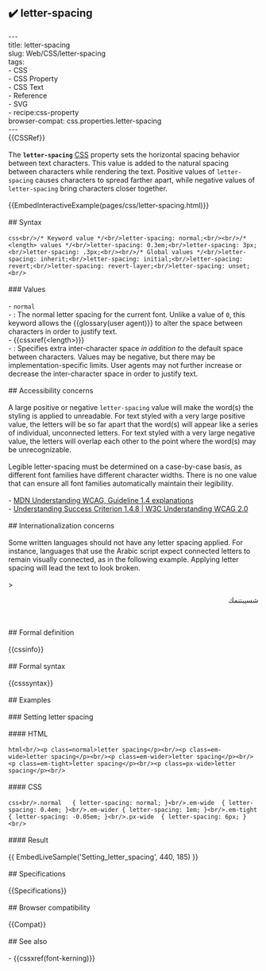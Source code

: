 ## ✔️ letter-spacing 
 ---<br/>title: letter-spacing<br/>slug: Web/CSS/letter-spacing<br/>tags:<br/>  - CSS<br/>  - CSS Property<br/>  - CSS Text<br/>  - Reference<br/>  - SVG<br/>  - recipe:css-property<br/>browser-compat: css.properties.letter-spacing<br/>---<br/>{{CSSRef}}<br/><br/>The **`letter-spacing`** [CSS](/en-US/docs/Web/CSS) property sets the horizontal spacing behavior between text characters. This value is added to the natural spacing between characters while rendering the text. Positive values of `letter-spacing` causes characters to spread farther apart, while negative values of `letter-spacing` bring characters closer together.<br/><br/>{{EmbedInteractiveExample(pages/css/letter-spacing.html)}}<br/><br/>## Syntax<br/><br/>```css<br/>/* Keyword value */<br/>letter-spacing: normal;<br/><br/>/* <length> values */<br/>letter-spacing: 0.3em;<br/>letter-spacing: 3px;<br/>letter-spacing: .3px;<br/><br/>/* Global values */<br/>letter-spacing: inherit;<br/>letter-spacing: initial;<br/>letter-spacing: revert;<br/>letter-spacing: revert-layer;<br/>letter-spacing: unset;<br/>```<br/><br/>### Values<br/><br/>- `normal`<br/>  - : The normal letter spacing for the current font. Unlike a value of `0`, this keyword allows the {{glossary(user agent)}} to alter the space between characters in order to justify text.<br/>- {{cssxref(&lt;length&gt;)}}<br/>  - : Specifies extra inter-character space _in addition to_ the default space between characters. Values may be negative, but there may be implementation-specific limits. User agents may not further increase or decrease the inter-character space in order to justify text.<br/><br/>## Accessibility concerns<br/><br/>A large positive or negative `letter-spacing` value will make the word(s) the styling is applied to unreadable. For text styled with a very large positive value, the letters will be so far apart that the word(s) will appear like a series of individual, unconnected letters. For text styled with a very large negative value, the letters will overlap each other to the point where the word(s) may be unrecognizable.<br/><br/>Legible letter-spacing must be determined on a case-by-case basis, as different font families have different character widths. There is no one value that can ensure all font families automatically maintain their legibility.<br/><br/>- [MDN Understanding WCAG, Guideline 1.4 explanations](/en-US/docs/Web/Accessibility/Understanding_WCAG/Perceivable#guideline_1.4_make_it_easier_for_users_to_see_and_hear_content_including_separating_foreground_from_background)<br/>- [Understanding Success Criterion 1.4.8 | W3C Understanding WCAG 2.0](https://www.w3.org/TR/UNDERSTANDING-WCAG20/visual-audio-contrast-visual-presentation.html)<br/><br/>## Internationalization concerns<br/><br/>Some written languages should not have any letter spacing applied. For instance, languages that use the Arabic script expect connected letters to remain visually connected, as in the following example. Applying letter spacing will lead the text to look broken.<br/><br/>> <p lang=ar dir=rtl>شسيبتنمك</p><br/><br/>## Formal definition<br/><br/>{{cssinfo}}<br/><br/>## Formal syntax<br/><br/>{{csssyntax}}<br/><br/>## Examples<br/><br/>### Setting letter spacing<br/><br/>#### HTML<br/><br/>```html<br/><p class=normal>letter spacing</p><br/><p class=em-wide>letter spacing</p><br/><p class=em-wider>letter spacing</p><br/><p class=em-tight>letter spacing</p><br/><p class=px-wide>letter spacing</p><br/>```<br/><br/>#### CSS<br/><br/>```css<br/>.normal   { letter-spacing: normal; }<br/>.em-wide  { letter-spacing: 0.4em; }<br/>.em-wider { letter-spacing: 1em; }<br/>.em-tight { letter-spacing: -0.05em; }<br/>.px-wide  { letter-spacing: 6px; }<br/>```<br/><br/>#### Result<br/><br/>{{ EmbedLiveSample('Setting_letter_spacing', 440, 185) }}<br/><br/>## Specifications<br/><br/>{{Specifications}}<br/><br/>## Browser compatibility<br/><br/>{{Compat}}<br/><br/>## See also<br/><br/>- {{cssxref(font-kerning)}}<br/>